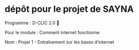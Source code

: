 # dépôt pour le projet de SAYNA

Programme : D-CLIC 2.0 🚀

Pour le module : Comment internet fonctionne

Nom : Projet 1 - Entraînement sur les bases d’internet
